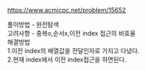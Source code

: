 https://www.acmicpc.net/problem/15652  
  
풀이방법 - 완전탐색  
고려사항 - 중복o,순서x,이전 index 접근의 비효율  
해결방법  
1.이전 index의 배열값을 전달인자로 가지고 다녔다.  
2.현재 index에서 이전 index접근을 하면된다.
